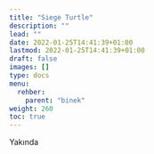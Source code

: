 ```yaml
---
title: "Siege Turtle"
description: ""
lead: ""
date: 2022-01-25T14:41:39+01:00
lastmod: 2022-01-25T14:41:39+01:00
draft: false
images: []
type: docs
menu:
  rehber:
    parent: "binek"
weight: 260
toc: true
---
```


Yakında
